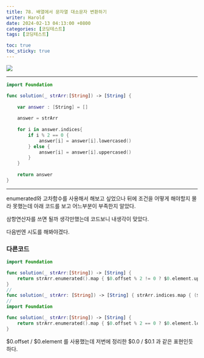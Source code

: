 ```yaml
---
title: 78. 배열에서 문자열 대소문자 변환하기
writer: Harold
date: 2024-02-13 04:13:00 +0800
categories: [코딩테스트]
tags: [코딩테스트]

toc: true
toc_sticky: true
---
```

![](https://velog.velcdn.com/images/haroldfromk/post/e7ce9c2e-856e-4876-a916-eb734633f1d1/image.png)

---
```swift
import Foundation

func solution(_ strArr:[String]) -> [String] {
    
    var answer : [String] = []
    
    answer = strArr
    
    for i in answer.indices{
        if i % 2 == 0 {
            answer[i] = answer[i].lowercased()
        } else {
            answer[i] = answer[i].uppercased()
        }
    }
    
    return answer
}
```
---
enumerated와 고차함수를 사용해서 해보고 싶었으나 뒤에 조건을 어떻게 해야할지 몰라 못했는데 아래 코드를 보고 어느부분이 부족한지 알았다.

삼항연산자를 쓰면 될까 생각만했는데 코드보니 내생각이 맞았다.

다음번엔 시도를 해봐야겠다.

### 다른코드
```swift
import Foundation

func solution(_ strArr:[String]) -> [String] {
    return strArr.enumerated().map { $0.offset % 2 != 0 ? $0.element.uppercased() : $0.element.lowercased() }
}
//
func solution(_ strArr: [String]) -> [String] { strArr.indices.map { ($0 % 2 == 0) ? strArr[$0].lowercased() : strArr[$0].uppercased() } }
//
import Foundation

func solution(_ strArr:[String]) -> [String] {
    return strArr.enumerated().map { $0.offset % 2 == 0 ? $0.element.lowercased() : $0.element.uppercased() }
}
```
$0.offset / $0.element 를 사용했는데 저번에 정리한 $0.0 / $0.1 과 같은 표현인듯 하다.